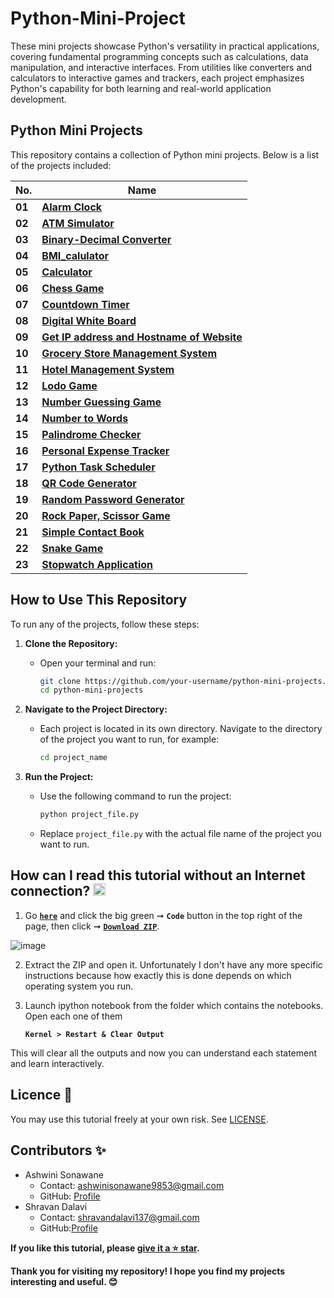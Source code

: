 
# Python-Mini-Project

These mini projects showcase Python's versatility in practical applications, covering fundamental programming concepts such as calculations, data manipulation, and interactive interfaces. From utilities like converters and calculators to interactive games and trackers, each project emphasizes Python's capability for both learning and real-world application development.

## Python Mini Projects

This repository contains a collection of Python mini projects. Below is a list of the projects included:


| **No.** | **Name** | 
| ------- | -------- | 
|	**01**	| **[Alarm Clock](https://github.com/SonawaneAshwini/Simple-Python-Mini-Projects/tree/main/Alarm%20Clock)** |
|  **02** | **[ATM Simulator](https://github.com/SonawaneAshwini/Simple-Python-Mini-Projects/tree/main/ATM%20Simulator)** |
|  **03** | **[Binary-Decimal Converter](https://github.com/SonawaneAshwini/Simple-Python-Mini-Projects/tree/main/Binary-Decimal%20Converter)** |
|  **04** | **[BMI_calulator](https://github.com/SonawaneAshwini/Simple-Python-Mini-Projects/tree/main/BMI_calulator)** |
|  **05** | **[Calculator](https://github.com/SonawaneAshwini/Simple-Python-Mini-Projects/tree/main/Calculator)** |
|  **06** | **[Chess Game](https://github.com/SonawaneAshwini/Simple-Python-Mini-Projects/tree/main/Chess%20Game)** |
|  **07** | **[Countdown Timer](https://github.com/SonawaneAshwini/Simple-Python-Mini-Projects/tree/main/Countdown%20timer)** |
|  **08** | **[Digital White Board](https://github.com/SonawaneAshwini/Simple-Python-Mini-Projects/tree/main/Digital%20White%20Board)** |
|  **09** | **[Get IP address and Hostname of Website](https://github.com/SonawaneAshwini/Simple-Python-Mini-Projects/tree/main/Get%20IP%20address%20and%20Hostname%20of%20Website)** |
|  **10** | **[Grocery Store Management System](https://github.com/SonawaneAshwini/Simple-Python-Mini-Projects/tree/main/Grocery%20Store%20Management%20System)** |
|  **11** | **[Hotel Management System](https://github.com/SonawaneAshwini/Simple-Python-Mini-Projects/tree/main/Hotel%20Management%20System)** |
|  **12** | **[Lodo Game](https://github.com/SonawaneAshwini/Simple-Python-Mini-Projects/tree/main/Ludo%20Game)** |
|  **13** | **[Number Guessing Game](https://github.com/SonawaneAshwini/Simple-Python-Mini-Projects/tree/main/Number%20Guessing%20Game)** |
|  **14** | **[Number to Words](https://github.com/SonawaneAshwini/Simple-Python-Mini-Projects/tree/main/Number%20to%20Words)** |
|  **15** | **[Palindrome Checker](https://github.com/SonawaneAshwini/Simple-Python-Mini-Projects/tree/main/Palindrome%20Checker)** |
|  **16** | **[Personal Expense Tracker](https://github.com/SonawaneAshwini/Simple-Python-Mini-Projects/tree/main/Personal%20Expense%20Tracker)** |
|  **17** | **[Python Task Scheduler](https://github.com/SonawaneAshwini/Simple-Python-Mini-Projects/tree/main/Python%20Task%20Scheduler)** |
|  **18** | **[QR Code Generator](https://github.com/SonawaneAshwini/Simple-Python-Mini-Projects/tree/main/QR%20Code%20Generator)** |
|  **19** | **[Random Password Generator](https://github.com/SonawaneAshwini/Simple-Python-Mini-Projects/tree/main/Random%20Password%20Generator)** |
|  **20** | **[Rock Paper, Scissor Game](https://github.com/SonawaneAshwini/Simple-Python-Mini-Projects/tree/main/Rock%2C%20Paper%2C%20Scissors%20Game)** |
|  **21** | **[Simple Contact Book](https://github.com/SonawaneAshwini/Simple-Python-Mini-Projects/tree/main/Simple%20Contact%20Book)** |
|  **22** | **[Snake Game](https://github.com/SonawaneAshwini/Simple-Python-Mini-Projects/tree/main/Snake%20Game)** |
|  **23** | **[Stopwatch Application](https://github.com/SonawaneAshwini/Simple-Python-Mini-Projects/tree/main/Stopwatch%20Application)** |


## How to Use This Repository

To run any of the projects, follow these steps:

1. **Clone the Repository:**
   - Open your terminal and run:
     ```sh
     git clone https://github.com/your-username/python-mini-projects.git
     cd python-mini-projects
     ```

2. **Navigate to the Project Directory:**
   - Each project is located in its own directory. Navigate to the directory of the project you want to run, for example:
     ```sh
     cd project_name

     ```

3. **Run the Project:**
   - Use the following command to run the project:
     ```sh
     python project_file.py
     ```
   - Replace `project_file.py` with the actual file name of the project you want to run.



## How can I read this tutorial without an Internet connection? <img alt="GIF" src="https://github.com/TheDudeThatCode/TheDudeThatCode/blob/master/Assets/hmm.gif" width="20" />

1. Go [**`here`**](https://github.com/SonawaneAshwini/Simple-Python-Mini-Projects) and click the big green ➞  **`Code`** button in the top right of the page, then click ➞ [**`Download ZIP`**](https://github.com/SonawaneAshwini/Simple-Python-Mini-Projects/archive/refs/heads/main.zip).

  ![image](https://github.com/SonawaneAshwini/Simple-Python-Mini-Projects/assets/172588428/9d3dfb79-474e-4a0a-af5b-1e3ff3a784ef)



2. Extract the ZIP and open it. Unfortunately I don't have any more specific instructions because how exactly this is done depends on which operating system you run.
    
3. Launch ipython notebook from the folder which contains the notebooks. Open each one of them
  
    **`Kernel > Restart & Clear Output`**
    
This will clear all the outputs and now you can understand each statement and learn interactively.



## Licence 📜

You may use this tutorial freely at your own risk. See [LICENSE](https://github.com/SonawaneAshwini/Simple-Python-Mini-Projects/blob/main/LICENSE).


## Contributors ✨


- Ashwini Sonawane
  - Contact: ashwinisonawane9853@gmail.com
  - GitHub: [Profile](https://github.com/SonawaneAshwini)
- Shravan Dalavi
  - Contact: shravandalavi137@gmail.com
  - GitHub:[Profile]( https://github.com/ShravanDalavi)



**If you like this tutorial, please [give it a ⭐ star](https://github.com/SonawaneAshwini/Simple-Python-Mini-Projects).**

**Thank you for visiting my repository! I hope you find my projects interesting and useful. 😊**



